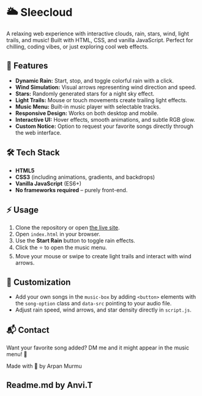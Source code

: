# 🌥️ Sleecloud

A relaxing web experience with interactive clouds, rain, stars, wind, light trails, and music! Built with HTML, CSS, and vanilla JavaScript. Perfect for chilling, coding vibes, or just exploring cool web effects.  

## 🎵 Features
- **Dynamic Rain:** Start, stop, and toggle colorful rain with a click.
- **Wind Simulation:** Visual arrows representing wind direction and speed.
- **Stars:** Randomly generated stars for a night sky effect.
- **Light Trails:** Mouse or touch movements create trailing light effects.
- **Music Menu:** Built-in music player with selectable tracks.
- **Responsive Design:** Works on both desktop and mobile.
- **Interactive UI:** Hover effects, smooth animations, and subtle RGB glow.
- **Custom Notice:** Option to request your favorite songs directly through the web interface.

## 🛠️ Tech Stack
- **HTML5**
- **CSS3** (including animations, gradients, and backdrops)
- **Vanilla JavaScript** (ES6+)
- **No frameworks required** – purely front-end.

## ⚡ Usage
1. Clone the repository or open [the live site](https://arpacode.github.io/Sleecloud/).
2. Open `index.html` in your browser.
3. Use the **Start Rain** button to toggle rain effects.
4. Click the ⭐ to open the music menu.
5. Move your mouse or swipe to create light trails and interact with wind arrows.

## 🎨 Customization
- Add your own songs in the `music-box` by adding `<button>` elements with the `song-option` class and `data-src` pointing to your audio file.
- Adjust rain speed, wind arrows, and star density directly in `script.js`.

## 📬 Contact
Want your favorite song added? DM me and it might appear in the music menu! 💌

Made with 💖 by Arpan Murmu

## Readme.md by Anvi.T 
